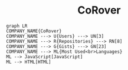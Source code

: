 <h1 align="center">CoRover</h1>

```mermaid
graph LR
COMPANY_NAME{CoRover}
COMPANY_NAME ---> U{Users} ---> UN[3]
COMPANY_NAME ---> R{Repositories} ---> RN[8]
COMPANY_NAME ---> G{Gists} ---> GN[23]
COMPANY_NAME ---> ML{Most Used<br>Languages}
ML --> JavaScript[JavaScript]
ML --> HTML[HTML]
```
